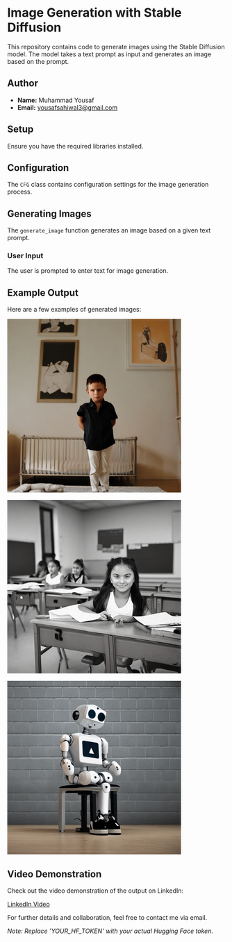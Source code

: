 # Image Generation with Stable Diffusion

This repository contains code to generate images using the Stable Diffusion model. The model takes a text prompt as input and generates an image based on the prompt.

## Author

- **Name:** Muhammad Yousaf
- **Email:** yousafsahiwal3@gmail.com

## Setup

Ensure you have the required libraries installed. 

## Configuration

The `CFG` class contains configuration settings for the image generation process.

## Generating Images

The `generate_image` function generates an image based on a given text prompt.

### User Input

The user is prompted to enter text for image generation.

## Example Output

Here are a few examples of generated images:

![Generated Image 3](genrated_pic.png)

![Generated Image 3](genrated_pic2.png)

![Generated Image 3](genrated_pic3.png)

## Video Demonstration

Check out the video demonstration of the output on LinkedIn:

[LinkedIn Video](https://www.linkedin.com/video_url)

For further details and collaboration, feel free to contact me via email.


*Note: Replace 'YOUR_HF_TOKEN' with your actual Hugging Face token.*
